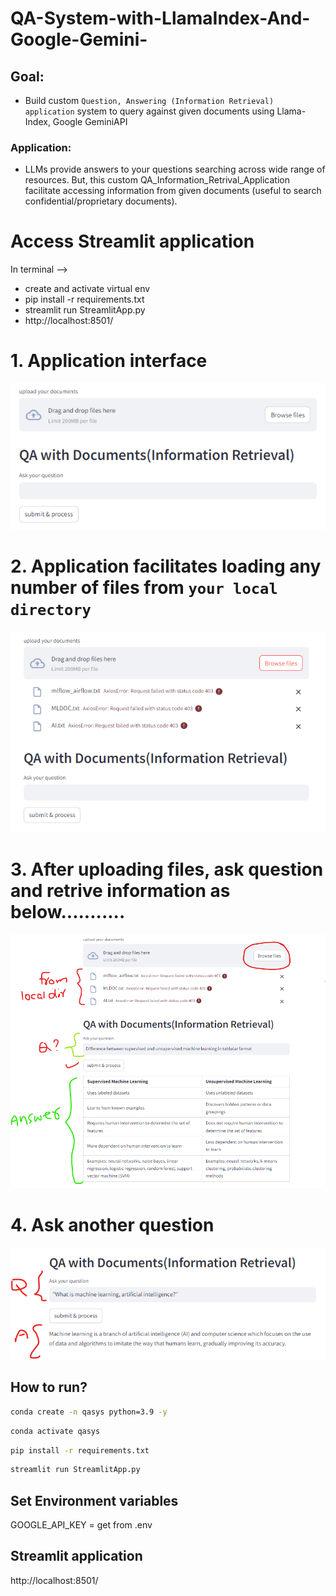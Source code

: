 # QA-System-with-LlamaIndex-And-Google-Gemini-




## Goal: 
- Build custom `Question, Answering (Information Retrieval) application` system to query against given documents using Llama-Index, Google GeminiAPI     
### Application: 
- LLMs provide answers to your questions searching across wide range of resources. But, this custom QA_Information_Retrival_Application facilitate accessing information from given documents (useful to search confidential/proprietary documents).

# Access Streamlit application
In terminal -->
- create and activate virtual env
- pip install -r requirements.txt
- streamlit run StreamlitApp.py
- http://localhost:8501/
  
# 1. Application interface

![Streamlit QA sys application interface](https://github.com/JunaidARahat/Images/blob/main/326592634-d84cef4c-17b7-45fa-aca5-23e9a1efb9e3.png)

# 2. Application facilitates loading any number of files from `your local directory`
![Load multiple files](https://github.com/JunaidARahat/Images/blob/main/326592330-08dd0abf-5227-4c64-8f6f-8497c817f6ae.png)

# 3. After uploading files, ask question and retrive information as below...........
![QA](https://github.com/JunaidARahat/Images/blob/main/326592824-938118ca-cc8e-4410-988f-c3c2f4027c89.png)

# 4. Ask another question
![QA2](https://github.com/JunaidARahat/Images/blob/main/326592961-4e473f2c-c345-48cd-a18d-eb17cf39cf17.png)



## How to run?

```bash
conda create -n qasys python=3.9 -y
```

```bash
conda activate qasys
```

```bash
pip install -r requirements.txt
```

```bash
streamlit run StreamlitApp.py
```

## Set Environment variables
GOOGLE_API_KEY = get from .env 

## Streamlit application
http://localhost:8501/



